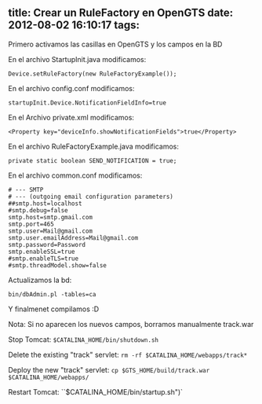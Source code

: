 title: Crear un RuleFactory en OpenGTS
date: 2012-08-02 16:10:17
tags:
---

Primero activamos las casillas en OpenGTS y los campos en la BD

En el archivo StartupInit.java modificamos:

    Device.setRuleFactory(new RuleFactoryExample());


En el archivo config.conf modificamos:

    startupInit.Device.NotificationFieldInfo=true


En el Archivo private.xml modificamos:

    <Property key="deviceInfo.showNotificationFields">true</Property>


En el archivo RuleFactoryExample.java modificamos:

    private static boolean SEND_NOTIFICATION = true;


En el archivo common.conf modificamos:

```
# --- SMTP
# --- (outgoing email configuration parameters)
##smtp.host=localhost
#smtp.debug=false
smtp.host=smtp.gmail.com
smtp.port=465
smtp.user=Mail@gmail.com
smtp.user.emailAddress=Mail@gmail.com
smtp.password=Password
smtp.enableSSL=true
#smtp.enableTLS=true
#smtp.threadModel.show=false
```

Actualizamos la bd:

    bin/dbAdmin.pl -tables=ca

Y finalmenet compilamos :D


Nota: Si no aparecen los nuevos campos, borramos manualmente track.war

Stop Tomcat:
    ``$CATALINA_HOME/bin/shutdown.sh``

Delete the existing "track" servlet:
    ``rm -rf $CATALINA_HOME/webapps/track*``

Deploy the new "track" servlet:
    ``cp $GTS_HOME/build/track.war $CATALINA_HOME/webapps/``

Restart Tomcat:
    ``$CATALINA_HOME/bin/startup.sh")`
